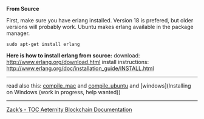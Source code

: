 **From Source**

First, make sure you have erlang installed. Version 18 is prefered, 
but older versions will probably work. Ubuntu makes erlang available in 
the package manager.

```
sudo apt-get install erlang
```

**Here is how to install erlang from source:**
download: http://www.erlang.org/download.html
install instructions: http://www.erlang.org/doc/installation_guide/INSTALL.html

***
read also this: [compile_mac](compile_mac) and [compile_ubuntu](compile_ubuntu) and [windows](Installing on Windows (work in progress, help wanted))
***
[Zack’s - TOC Aeternity Blockchain Documentation](Zack_Docs_TOC)